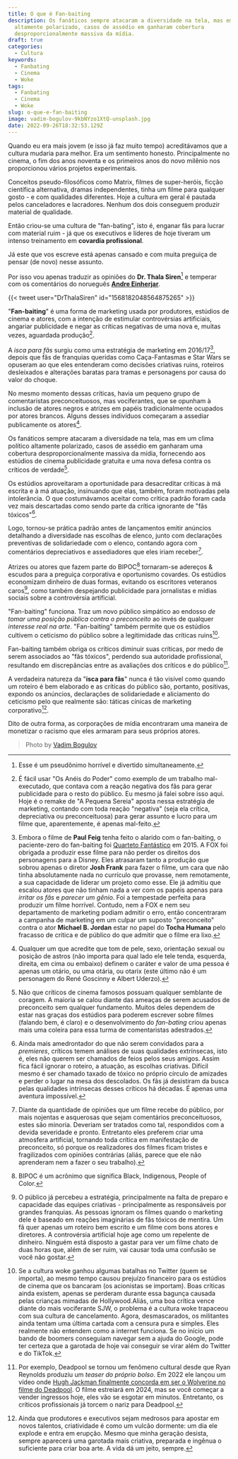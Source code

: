 ```yaml
---
title: O que é Fan-baiting
description: Os fanáticos sempre atacaram a diversidade na tela, mas em um clima político
  altamente polarizado, casos de assédio em ganharam cobertura
  desproporcionalmente massiva da mídia.
draft: true
categories:
  - Cultura
keywords:
  - Fanbating
  - Cinema
  - Woke
tags:
  - Fanbating
  - Cinema
  - Woke
slug: o-que-e-fan-baiting
image: vadim-bogulov-9kbNYzo1XtQ-unsplash.jpg
date: 2022-09-26T18:32:53.129Z
---
```


Quando eu era mais jovem (e isso já faz muito tempo) acreditávamos que a cultura mudaria para melhor. Era um sentimento honesto. Principalmente no cinema, o fim dos anos noventa e os primeiros anos do novo milênio nos proporcionou vários projetos experimentais. 

Conceitos pseudo-filosóficos como Matrix, filmes de super-heróis, ficção científica alternativa, dramas independentes, tinha um filme para qualquer gosto - e com qualidades diferentes. Hoje a cultura em geral é pautada pelos canceladores e lacradores. Nenhum dos dois conseguem produzir material de qualidade.

Então criou-se uma cultura de "fan-bating", isto é, enganar fãs para lucrar com material ruim - já que os executivos e líderes de hoje tiveram um intenso treinamento em **covardia profissional**.

Já este que vos escreve está apenas cansado e com muita preguiça de pensar (de novo) nesse assunto.

Por isso vou apenas traduzir as opiniões do **Dr. Thala Siren**[^1] e temperar com os comentários do norueguês **[Andre Einherjar](https://www.youtube.com/watch?v=KKv6P5Ec3hg)**. 

[^1]: Esse é um pseudônimo horrível e divertido simultaneamente. 

{{< tweet user="DrThalaSiren" id="1568182048564875265" >}}

"**Fan-baiting**" é uma forma de marketing usada por produtores, estúdios de cinema e atores, com a intenção de estimular controvérsias artificiais, angariar publicidade e negar as críticas negativas de uma nova e, muitas vezes, aguardada produção[^2].

[^2]: É fácil usar "Os Anéis do Poder" como exemplo de um trabalho mal-executado, que contava com a reação negativa dos fãs para gerar publicidade para o resto do público. Eu mesmo já falei sobre isso aqui. Hoje é o remake de "A Pequena Sereia" aposta nessa estratégia de marketing, contando com toda reação "negativa" (seja ela crítica, depreciativa ou preconceituosa) para gerar assunto e lucro para um filme que, aparentemente, é apenas mal-feito.

A *isca para fãs* surgiu como uma estratégia de marketing em 2016/17[^3], depois que fãs de franquias queridas como Caça-Fantasmas e Star Wars se opuseram ao que eles entenderam como decisões criativas ruins, roteiros desleixados e alterações baratas para tramas e personagens por causa do valor do choque.

[^3]: Embora o filme de **Paul Feig** tenha feito o alarido com o fan-baiting, o paciente-zero do fan-baiting foi [Quarteto Fantástico](https://www.imdb.com/title/tt1502712/?ref_=fn_al_tt_1) em 2015. A FOX foi obrigada a produzir esse filme para não perder os direitos dos personagens para a Disney. Eles atrasaram tanto a produção que sobrou apenas o diretor **Josh Frank** para fazer o filme, um cara que não tinha absolutamente nada no currículo que provasse, nem remotamente, a sua capacidade de liderar um projeto como esse. Ele já admitiu que escalou atores que não tinham nada a ver com os papéis apenas para *irritar os fãs* e *parecer um gênio*. Foi a tempestade perfeita para produzir um filme horrível. Contudo, nem a FOX e nem seu departamento de marketing podiam admitir o erro, então concentraram a campanha de marketing em um culpar um suposto "preconceito" contra o ator **Michael B. Jordan** estar no papel do **Tocha Humana** pelo fracasso de crítica e de público do que admitir que o filme era lixo. 

No mesmo momento dessas críticas, havia um pequeno grupo de comentaristas preconceituosos, mas vociferantes, que se opunham à inclusão de atores negros e atrizes em papéis tradicionalmente ocupados por atores brancos. Alguns desses indivíduos começaram a assediar publicamente os atores[^4].

[^4]:  Qualquer um que acredite que tom de pele, sexo, orientação sexual ou posição de astros (não importa para qual lado ele tele tenda, esquerda, direita, em cima ou embaixo) definem o caráter e valor de uma pessoa é apenas um otário, ou uma otária, ou otarix (este último não é um personagem do René Goscinny e Albert Uderzo).

Os fanáticos sempre atacaram a diversidade na tela, mas em um clima político altamente polarizado, casos de assédio em ganharam uma cobertura desproporcionalmente massiva da mídia, fornecendo aos estúdios de cinema publicidade gratuita e uma nova defesa contra os críticos de verdade[^5].

[^5]: Não que críticos de cinema famosos possuam qualquer semblante de coragem. A maioria se calou diante das ameaças de serem acusados de preconceito sem qualquer fundamento. Muitos deles dependem de estar nas graças dos estúdios para poderem escrever sobre filmes (falando bem, é claro) e o desenvolvimento do *fan-bating* criou apenas mais uma coleira para essa turma de comentaristas adestrados.

Os estúdios aproveitaram a oportunidade para desacreditar críticas à má escrita e à má atuação, insinuando que elas, também, foram motivadas pela intolerância. O que costumávamos aceitar como crítica padrão foram cada vez mais descartadas como sendo parte da crítica ignorante de "fãs tóxicos"[^6].

[^6]: Ainda mais amedrontador do que não serem convidados para a *premieres*, críticos temem análises de suas qualidades extrínsecas, isto é, eles não querem ser chamados de feios pelos seus amigos. Assim fica fácil ignorar o roteiro, a atuação, as escolhas criativas. Difícil mesmo é ser chamado taxado de tóxico no próprio círculo de amizades e perder o lugar na mesa dos descolados. Os fãs já desistiram da busca pelas qualidades intrínsecas desses críticos há décadas. É apenas uma aventura impossível.

Logo, tornou-se prática padrão antes de lançamentos emitir anúncios detalhando a diversidade nas escolhas de elenco, junto com declarações preventivas de solidariedade com o elenco, contando agora com comentários depreciativos e assediadores que eles iriam receber[^7].

[^7]: Diante da quantidade de opiniões que um filme recebe do público, por mais nojentas e asquerosas que sejam comentários preconceituosos, estes são minoria. Deveriam ser tratados como tal, respondidos com a devida severidade e pronto. Entretanto eles preferem criar uma atmosfera artificial, tornando toda crítica em manifestação de preconceito, só porque os realizadores dos filmes ficam tristes e fragilizados com opiniões contrárias (aliás, parece que ele não aprenderam nem a fazer o seu trabalho). 

Atrizes ou atores que fazem parte do BIPOC[^8] tornaram-se adereços & escudos para a preguiça corporativa e oportunismo covardes. Os estúdios economizam dinheiro de duas formas, evitando os escritores veteranos caros[^9], como também despejando publicidade para jornalistas e mídias sociais sobre a controvérsia artificial.

[^8]: BIPOC é um acrônimo que significa Black, Indigenous, People of Color. 
[^9]: O público já percebeu a estratégia, principalmente na falta de preparo e capacidade das equipes criativas - principalmente as responsáveis por grandes franquias. As pessoas ignoram os filmes quando o marketing dele é baseado em reações imaginárias de fãs tóxicos de mentira. Um fã quer apenas um roteiro bem escrito e um filme com bons atores e diretores. A controvérsia artificial hoje age como um repelente de dinheiro. Ninguém está disposto a gastar para ver um filme chato de duas horas que, além de ser ruim, vai causar toda uma confusão se você não gostar. 

"Fan-baiting" funciona. Traz um novo público simpático ao endosso *de tomar uma posição pública contra o preconceito* ao invés de qualquer *interesse real na arte*. "Fan-baiting" também permite que os estúdios cultivem o ceticismo do público sobre a legitimidade das críticas ruins[^10].
[^10]: Se a cultura woke ganhou algumas batalhas no Twitter (quem se importa), ao mesmo tempo causou prejuízo financeiro para os estúdios de cinema que os bancaram (os acionistas se importam). Boas críticas ainda existem, apenas se perderam durante essa bagunça causada pelas crianças mimadas de Hollywood.Aliás, uma boa crítica vence diante do mais vociferante SJW, o problema é a cultura woke trapaceou com sua cultura de cancelamento. Agora, desmascarados, os militantes ainda tentam uma última cartada com a censura pura e simples. Eles realmente não entendem como a internet funciona. Se no início um bando de boomers conseguiam navegar sem a ajuda do Google, pode ter certeza que a garotada de hoje vai conseguir se virar além do Twitter e do TikTok. 

Fan-baiting também obriga os críticos diminuir suas críticas, por medo de serem associados ao "fãs tóxicos", perdendo sua autoridade profissional, resultando em discrepâncias entre as avaliações dos críticos e do público[^11].
[^11]: Por exemplo, Deadpool se tornou um fenômeno cultural desde que Ryan Reynolds produziu um *teaser do próprio bolso*. Em 2022 ele lançou um vídeo onde [Hugh Jackman finalmente concorda em ser o Wolverine no filme do Deadpool](https://www.youtube.com/watch?v=Yd47Z8HYf0Y). O filme estreiará em 2024, mas se você começar a vender ingressos hoje, eles vão se esgotar em minutos. Entretanto, os críticos profissionais já torcem o nariz para Deadpool.

A verdadeira natureza da "**isca para fãs**" nunca é tão visível como quando um roteiro é bem elaborado e as críticas do público são, portanto, positivas, expondo os anúncios, declarações de solidariedade e aliciamento do ceticismo pelo que realmente são: táticas cínicas de marketing corporativo[^12].
[^12]: Ainda que produtores e executivos sejam medrosos para apostar em novos talentos, criatividade é como um vulcão dormente: um dia ele explode e entra em erupção. Mesmo que minha geração desista, sempre aparecerá uma garotada mais criativa, preparada e ingênua o suficiente para criar boa arte. A vida dá um jeito, sempre. 

Dito de outra forma, as corporações de mídia encontraram uma maneira de monetizar o racismo que eles armaram para seus próprios atores.

>Photo by [Vadim Bogulov](https://unsplash.com/@franku84?utm_source=unsplash&utm_medium=referral&utm_content=creditCopyText)
  